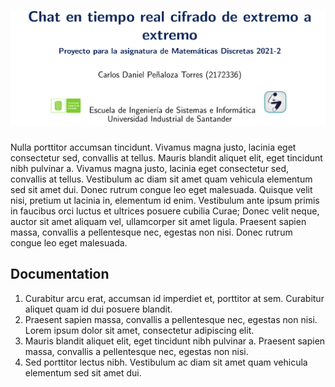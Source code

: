 
# ![logo][]


Nulla porttitor accumsan tincidunt. Vivamus magna justo, lacinia eget consectetur sed, convallis at tellus. Mauris blandit aliquet elit, eget tincidunt nibh pulvinar a. Vivamus magna justo, lacinia eget consectetur sed, convallis at tellus. Vestibulum ac diam sit amet quam vehicula elementum sed sit amet dui. Donec rutrum congue leo eget malesuada. Quisque velit nisi, pretium ut lacinia in, elementum id enim. Vestibulum ante ipsum primis in faucibus orci luctus et ultrices posuere cubilia Curae; Donec velit neque, auctor sit amet aliquam vel, ullamcorper sit amet ligula. Praesent sapien massa, convallis a pellentesque nec, egestas non nisi. Donec rutrum congue leo eget malesuada.

## Documentation

1. Curabitur arcu erat, accumsan id imperdiet et, porttitor at sem. Curabitur aliquet quam id dui posuere blandit.
2. Praesent sapien massa, convallis a pellentesque nec, egestas non nisi. Lorem ipsum dolor sit amet, consectetur adipiscing elit.
3. Mauris blandit aliquet elit, eget tincidunt nibh pulvinar a. Praesent sapien massa, convallis a pellentesque nec, egestas non nisi.
4. Sed porttitor lectus nibh. Vestibulum ac diam sit amet quam vehicula elementum sed sit amet dui.

[logo]: https://github.com/Pholluxion/Proyecto-Matematicas-Discretas-2021-2-UIS/blob/main/assets/new_banner.png
